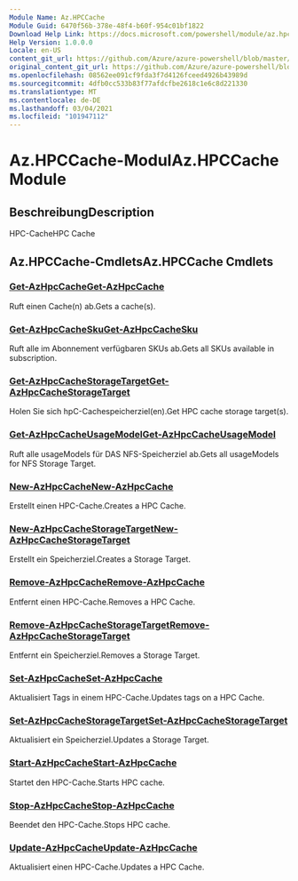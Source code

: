 ```yaml
---
Module Name: Az.HPCCache
Module Guid: 6470f56b-378e-48f4-b60f-954c01bf1822
Download Help Link: https://docs.microsoft.com/powershell/module/az.hpccache
Help Version: 1.0.0.0
Locale: en-US
content_git_url: https://github.com/Azure/azure-powershell/blob/master/src/HPCCache/HPCCache/help/Az.HPCCache.md
original_content_git_url: https://github.com/Azure/azure-powershell/blob/master/src/HPCCache/HPCCache/help/Az.HPCCache.md
ms.openlocfilehash: 08562ee091cf9fda3f7d4126fceed4926b43989d
ms.sourcegitcommit: 4dfb0cc533b83f77afdcfbe2618c1e6c8d221330
ms.translationtype: MT
ms.contentlocale: de-DE
ms.lasthandoff: 03/04/2021
ms.locfileid: "101947112"
---
```

# <span data-ttu-id="8d41a-101">Az.HPCCache-Modul</span><span class="sxs-lookup"><span data-stu-id="8d41a-101">Az.HPCCache Module</span></span>
## <span data-ttu-id="8d41a-102">Beschreibung</span><span class="sxs-lookup"><span data-stu-id="8d41a-102">Description</span></span>
<span data-ttu-id="8d41a-103">HPC-Cache</span><span class="sxs-lookup"><span data-stu-id="8d41a-103">HPC Cache</span></span>

## <span data-ttu-id="8d41a-104">Az.HPCCache-Cmdlets</span><span class="sxs-lookup"><span data-stu-id="8d41a-104">Az.HPCCache Cmdlets</span></span>
### [<span data-ttu-id="8d41a-105">Get-AzHpcCache</span><span class="sxs-lookup"><span data-stu-id="8d41a-105">Get-AzHpcCache</span></span>](Get-AzHpcCache.md)
<span data-ttu-id="8d41a-106">Ruft einen Cache(n) ab.</span><span class="sxs-lookup"><span data-stu-id="8d41a-106">Gets a cache(s).</span></span>

### [<span data-ttu-id="8d41a-107">Get-AzHpcCacheSku</span><span class="sxs-lookup"><span data-stu-id="8d41a-107">Get-AzHpcCacheSku</span></span>](Get-AzHpcCacheSku.md)
<span data-ttu-id="8d41a-108">Ruft alle im Abonnement verfügbaren SKUs ab.</span><span class="sxs-lookup"><span data-stu-id="8d41a-108">Gets all SKUs available in subscription.</span></span>

### [<span data-ttu-id="8d41a-109">Get-AzHpcCacheStorageTarget</span><span class="sxs-lookup"><span data-stu-id="8d41a-109">Get-AzHpcCacheStorageTarget</span></span>](Get-AzHpcCacheStorageTarget.md)
<span data-ttu-id="8d41a-110">Holen Sie sich hpC-Cachespeicherziel(en).</span><span class="sxs-lookup"><span data-stu-id="8d41a-110">Get HPC cache storage target(s).</span></span>

### [<span data-ttu-id="8d41a-111">Get-AzHpcCacheUsageModel</span><span class="sxs-lookup"><span data-stu-id="8d41a-111">Get-AzHpcCacheUsageModel</span></span>](Get-AzHpcCacheUsageModel.md)
<span data-ttu-id="8d41a-112">Ruft alle usageModels für DAS NFS-Speicherziel ab.</span><span class="sxs-lookup"><span data-stu-id="8d41a-112">Gets all usageModels for NFS Storage Target.</span></span>

### [<span data-ttu-id="8d41a-113">New-AzHpcCache</span><span class="sxs-lookup"><span data-stu-id="8d41a-113">New-AzHpcCache</span></span>](New-AzHpcCache.md)
<span data-ttu-id="8d41a-114">Erstellt einen HPC-Cache.</span><span class="sxs-lookup"><span data-stu-id="8d41a-114">Creates a HPC Cache.</span></span>

### [<span data-ttu-id="8d41a-115">New-AzHpcCacheStorageTarget</span><span class="sxs-lookup"><span data-stu-id="8d41a-115">New-AzHpcCacheStorageTarget</span></span>](New-AzHpcCacheStorageTarget.md)
<span data-ttu-id="8d41a-116">Erstellt ein Speicherziel.</span><span class="sxs-lookup"><span data-stu-id="8d41a-116">Creates a Storage Target.</span></span>

### [<span data-ttu-id="8d41a-117">Remove-AzHpcCache</span><span class="sxs-lookup"><span data-stu-id="8d41a-117">Remove-AzHpcCache</span></span>](Remove-AzHpcCache.md)
<span data-ttu-id="8d41a-118">Entfernt einen HPC-Cache.</span><span class="sxs-lookup"><span data-stu-id="8d41a-118">Removes a HPC Cache.</span></span>

### [<span data-ttu-id="8d41a-119">Remove-AzHpcCacheStorageTarget</span><span class="sxs-lookup"><span data-stu-id="8d41a-119">Remove-AzHpcCacheStorageTarget</span></span>](Remove-AzHpcCacheStorageTarget.md)
<span data-ttu-id="8d41a-120">Entfernt ein Speicherziel.</span><span class="sxs-lookup"><span data-stu-id="8d41a-120">Removes a Storage Target.</span></span>

### [<span data-ttu-id="8d41a-121">Set-AzHpcCache</span><span class="sxs-lookup"><span data-stu-id="8d41a-121">Set-AzHpcCache</span></span>](Set-AzHpcCache.md)
<span data-ttu-id="8d41a-122">Aktualisiert Tags in einem HPC-Cache.</span><span class="sxs-lookup"><span data-stu-id="8d41a-122">Updates tags on a HPC Cache.</span></span>

### [<span data-ttu-id="8d41a-123">Set-AzHpcCacheStorageTarget</span><span class="sxs-lookup"><span data-stu-id="8d41a-123">Set-AzHpcCacheStorageTarget</span></span>](Set-AzHpcCacheStorageTarget.md)
<span data-ttu-id="8d41a-124">Aktualisiert ein Speicherziel.</span><span class="sxs-lookup"><span data-stu-id="8d41a-124">Updates a Storage Target.</span></span>

### [<span data-ttu-id="8d41a-125">Start-AzHpcCache</span><span class="sxs-lookup"><span data-stu-id="8d41a-125">Start-AzHpcCache</span></span>](Start-AzHpcCache.md)
<span data-ttu-id="8d41a-126">Startet den HPC-Cache.</span><span class="sxs-lookup"><span data-stu-id="8d41a-126">Starts HPC cache.</span></span>

### [<span data-ttu-id="8d41a-127">Stop-AzHpcCache</span><span class="sxs-lookup"><span data-stu-id="8d41a-127">Stop-AzHpcCache</span></span>](Stop-AzHpcCache.md)
<span data-ttu-id="8d41a-128">Beendet den HPC-Cache.</span><span class="sxs-lookup"><span data-stu-id="8d41a-128">Stops HPC cache.</span></span>

### [<span data-ttu-id="8d41a-129">Update-AzHpcCache</span><span class="sxs-lookup"><span data-stu-id="8d41a-129">Update-AzHpcCache</span></span>](Update-AzHpcCache.md)
<span data-ttu-id="8d41a-130">Aktualisiert einen HPC-Cache.</span><span class="sxs-lookup"><span data-stu-id="8d41a-130">Updates a HPC Cache.</span></span>

